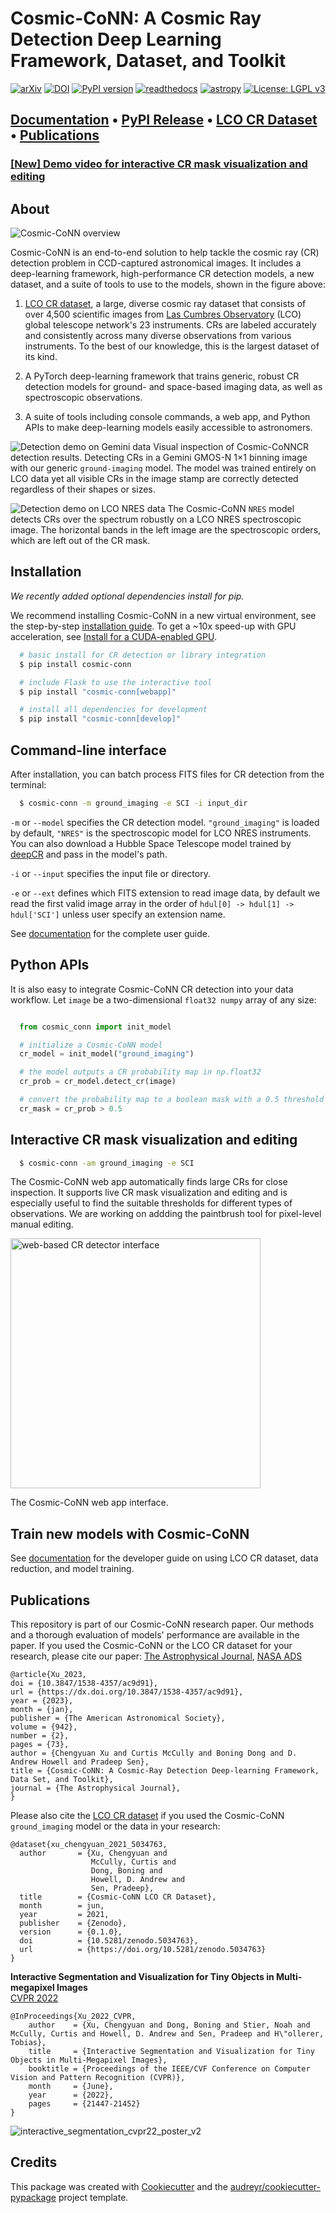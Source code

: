 # Cosmic-CoNN: A Cosmic Ray Detection Deep Learning Framework, Dataset, and Toolkit

[![arXiv](https://img.shields.io/badge/arXiv-2106.14922-b31b1b.svg?style=flat)](https://arxiv.org/abs/2106.14922) [![DOI](https://zenodo.org/badge/DOI/10.5281/zenodo.6630624.svg)](https://doi.org/10.5281/zenodo.6630624) [![PyPI version](https://badge.fury.io/py/cosmic-conn.svg)](https://badge.fury.io/py/cosmic-conn) [![readthedocs](https://readthedocs.org/projects/cosmic-conn/badge/?version=latest)](https://cosmic-conn.readthedocs.io) [![astropy](http://img.shields.io/badge/powered%20by-AstroPy-orange.svg?style=flat)](http://www.astropy.org/) [![License: LGPL v3](https://img.shields.io/badge/License-LGPL%20v3-blue.svg?style=flat-square)](https://tldrlegal.com/license/gnu-lesser-general-public-license-v3-(lgpl-3))

## [Documentation](https://cosmic-conn.readthedocs.io/) • [PyPI Release](https://pypi.org/project/cosmic-conn/) • [LCO CR Dataset](https://zenodo.org/record/5034763) • [Publications](https://github.com/cy-xu/cosmic-conn#publications)

### [[New] Demo video for interactive CR mask visualization and editing](https://www.youtube.com/watch?v=bdqmwcQeKyc&ab_channel=CYXu)

## About 
![Cosmic-CoNN overview](https://cosmic-conn.readthedocs.io/en/latest/_images/Cosmic-CoNN_overview.png)

Cosmic-CoNN is an end-to-end solution to help tackle the cosmic ray (CR) detection problem in CCD-captured astronomical images. It includes a deep-learning framework, high-performance CR detection models, a new dataset, and a suite of tools to use to the models, shown in the figure above:

1. [LCO CR dataset](https://zenodo.org/record/5034763), a large, diverse cosmic ray dataset that consists of over 4,500 scientific images from [Las Cumbres Observatory](https://lco.global/) (LCO) global telescope network's 23 instruments. CRs are labeled accurately and consistently across many diverse observations from various instruments. To the best of our knowledge, this is the largest dataset of its kind. 

2. A PyTorch deep-learning framework that trains generic, robust CR detection models for ground- and space-based imaging data, as well as spectroscopic observations.

3. A suite of tools including console commands, a web app, and Python APIs to make deep-learning models easily accessible to astronomers.

![Detection demo on Gemini data](https://cosmic-conn.readthedocs.io/en/latest/_images/fig11_gemini_results_demo.png)
Visual inspection of Cosmic-CoNNCR detection results. Detecting CRs in a Gemini GMOS-N 1×1 binning image with our generic ``ground-imaging`` model. The model was trained entirely on LCO data yet all visible CRs in the image stamp are correctly detected regardless of their shapes or sizes.

![Detection demo on LCO NRES data](https://cosmic-conn.readthedocs.io/en/latest/_images/fig11_nres_result_0034_1.png)
The Cosmic-CoNN ``NRES`` model detects CRs over the spectrum robustly on a LCO NRES spectroscopic image. The horizontal bands in the left image are the spectroscopic orders, which are left out of the CR mask.


## Installation

*We recently added optional dependencies install for pip.*

We recommend installing Cosmic-CoNN in a new virtual environment, see the step-by-step [installation guide](https://cosmic-conn.readthedocs.io/en/latest/source/installation.html). To get a ~10x speed-up with GPU acceleration, see [Install for a CUDA-enabled GPU](https://cosmic-conn.readthedocs.io/en/latest/source/installation.html).

```bash
  # basic install for CR detection or library integration
  $ pip install cosmic-conn

  # include Flask to use the interactive tool
  $ pip install "cosmic-conn[webapp]"

  # install all dependencies for development
  $ pip install "cosmic-conn[develop]"
```

## Command-line interface

After installation, you can batch process FITS files for CR detection from the terminal:

```bash
  $ cosmic-conn -m ground_imaging -e SCI -i input_dir
```

``-m`` or ``--model`` specifies the CR detection model. `"ground_imaging"` is loaded by default,  `"NRES"` is the spectroscopic model for LCO NRES instruments. You can also download a Hubble Space Telescope model trained by [deepCR](https://github.com/profjsb/deepCR) and pass in the model's path.

``-i`` or ``--input`` specifies the input file or directory. 

``-e`` or ``--ext`` defines which FITS extension to read image data, by default we read the first valid image array in the order of `hdul[0] -> hdul[1] -> hdul['SCI']` unless user specify an extension name.


See [documentation](https://cosmic-conn.readthedocs.io/en/latest/source/user_guide.html) for the complete user guide.

## Python APIs

It is also easy to integrate Cosmic-CoNN CR detection into your data workflow. Let `image` be a two-dimensional `float32 numpy` array of any size:

```Python

  from cosmic_conn import init_model

  # initialize a Cosmic-CoNN model
  cr_model = init_model("ground_imaging")

  # the model outputs a CR probability map in np.float32
  cr_prob = cr_model.detect_cr(image)

  # convert the probability map to a boolean mask with a 0.5 threshold
  cr_mask = cr_prob > 0.5

```

## Interactive CR mask visualization and editing

```bash
  $ cosmic-conn -am ground_imaging -e SCI
```

The Cosmic-CoNN web app automatically finds large CRs for close inspection. It supports live CR mask visualization and editing and is especially useful to find the suitable thresholds for different types of observations. We are working on addding the paintbrush tool for pixel-level manual editing.

<!-- <img src="https://cosmic-conn.readthedocs.io/en/latest/_images/cosmic_conn_web_app_interface.png" alt="web-based CR detector interface" width="600"/> -->

<a href="https://www.youtube.com/watch?v=bdqmwcQeKyc
" target="_blank"><img src="https://cosmic-conn.readthedocs.io/en/latest/_images/cosmic_conn_web_app_interface.png" 
alt="web-based CR detector interface" width="400" /></a>

The Cosmic-CoNN web app interface.

## Train new models with Cosmic-CoNN

See [documentation](https://cosmic-conn.readthedocs.io/en/latest/source/lco_cr_dataset.html) for the developer guide on using LCO CR dataset, data reduction, and model training.

## Publications

<p>
<!-- <a href="https://arxiv.org/abs/2106.14922"><img style="float: left; padding-right:30px;" src="https://cosmic-conn.readthedocs.io/en/latest/_images/paper_with_shadow.png"  width="220"/></a> -->

This repository is part of our Cosmic-CoNN research paper. Our methods and a thorough evaluation of models' performance are available in the paper. If you used the Cosmic-CoNN or the LCO CR dataset for your research, please cite our paper: [The Astrophysical Journal](https://iopscience.iop.org/article/10.3847/1538-4357/ac9d91/meta), [NASA ADS](https://ui.adsabs.harvard.edu/abs/2021arXiv210614922X/abstract)

```
@article{Xu_2023,
doi = {10.3847/1538-4357/ac9d91},
url = {https://dx.doi.org/10.3847/1538-4357/ac9d91},
year = {2023},
month = {jan},
publisher = {The American Astronomical Society},
volume = {942},
number = {2},
pages = {73},
author = {Chengyuan Xu and Curtis McCully and Boning Dong and D. Andrew Howell and Pradeep Sen},
title = {Cosmic-CoNN: A Cosmic-Ray Detection Deep-learning Framework, Data Set, and Toolkit},
journal = {The Astrophysical Journal},
}
```

Please also cite the [LCO CR dataset](http://doi.org/10.5281/zenodo.5034763) if you used the Cosmic-CoNN `ground_imaging` model or the data in your research:
```
@dataset{xu_chengyuan_2021_5034763,
  author       = {Xu, Chengyuan and
                  McCully, Curtis and
                  Dong, Boning and
                  Howell, D. Andrew and
                  Sen, Pradeep},
  title        = {Cosmic-CoNN LCO CR Dataset},
  month        = jun,
  year         = 2021,
  publisher    = {Zenodo},
  version      = {0.1.0},
  doi          = {10.5281/zenodo.5034763},
  url          = {https://doi.org/10.5281/zenodo.5034763}
}
```

**Interactive Segmentation and Visualization for Tiny Objects in Multi-megapixel Images**  
[CVPR 2022](https://openaccess.thecvf.com/content/CVPR2022/html/Xu_Interactive_Segmentation_and_Visualization_for_Tiny_Objects_in_Multi-Megapixel_Images_CVPR_2022_paper.html)
```
@InProceedings{Xu_2022_CVPR,
    author    = {Xu, Chengyuan and Dong, Boning and Stier, Noah and McCully, Curtis and Howell, D. Andrew and Sen, Pradeep and H\"ollerer, Tobias},
    title     = {Interactive Segmentation and Visualization for Tiny Objects in Multi-Megapixel Images},
    booktitle = {Proceedings of the IEEE/CVF Conference on Computer Vision and Pattern Recognition (CVPR)},
    month     = {June},
    year      = {2022},
    pages     = {21447-21452}
}
```

![interactive_segmentation_cvpr22_poster_v2](https://user-images.githubusercontent.com/24612082/174725216-8df9b89b-d5b2-483d-8cf7-d7c660302aeb.png)
  
</p>


## Credits

This package was created with [Cookiecutter](https://github.com/audreyr/cookiecutter) and the [audreyr/cookiecutter-pypackage](https://github.com/audreyr/cookiecutter-pypackage) project template.
